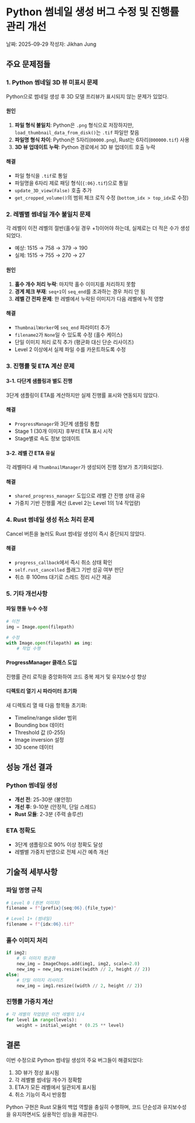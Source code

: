 # Python 썸네일 생성 버그 수정 및 진행률 관리 개선

날짜: 2025-09-29
작성자: Jikhan Jung

## 주요 문제점들

### 1. Python 썸네일 3D 뷰 미표시 문제
Python으로 썸네일 생성 후 3D 모델 프리뷰가 표시되지 않는 문제가 있었다.

#### 원인
1. **파일 형식 불일치**: Python은 `.png` 형식으로 저장하지만, `load_thumbnail_data_from_disk()`는 `.tif` 파일만 찾음
2. **파일명 형식 차이**: Python은 5자리(`00000.png`), Rust는 6자리(`000000.tif`) 사용
3. **3D 뷰 업데이트 누락**: Python 경로에서 3D 뷰 업데이트 호출 누락

#### 해결
- 파일 형식을 `.tif`로 통일
- 파일명을 6자리 제로 패딩 형식(`{:06}.tif`)으로 통일
- `update_3D_view(False)` 호출 추가
- `get_cropped_volume()`의 범위 체크 로직 수정 (`bottom_idx > top_idx`로 수정)

### 2. 레벨별 썸네일 개수 불일치 문제
각 레벨이 이전 레벨의 절반(홀수일 경우 +1)이어야 하는데, 실제로는 더 적은 수가 생성되었다.
- 예상: 1515 → 758 → 379 → 190
- 실제: 1515 → 755 → 270 → 27

#### 원인
1. **홀수 개수 처리 누락**: 마지막 홀수 이미지를 처리하지 못함
2. **경계 체크 부재**: `seq+1`이 `seq_end`를 초과하는 경우 처리 안 됨
3. **레벨 간 전파 문제**: 한 레벨에서 누락된 이미지가 다음 레벨에 누적 영향

#### 해결
- `ThumbnailWorker`에 `seq_end` 파라미터 추가
- `filename2`가 `None`일 수 있도록 수정 (홀수 케이스)
- 단일 이미지 처리 로직 추가 (평균화 대신 단순 리사이즈)
- Level 2 이상에서 실제 파일 수를 카운트하도록 수정

### 3. 진행률 및 ETA 계산 문제

#### 3-1. 다단계 샘플링과 별도 진행
3단계 샘플링이 ETA를 계산하지만 실제 진행률 표시와 연동되지 않았다.

#### 해결
- `ProgressManager`와 3단계 샘플링 통합
- Stage 1 (30개 이미지) 후부터 ETA 표시 시작
- Stage별로 속도 정보 업데이트

#### 3-2. 레벨 간 ETA 유실
각 레벨마다 새 `ThumbnailManager`가 생성되어 진행 정보가 초기화되었다.

#### 해결
- `shared_progress_manager` 도입으로 레벨 간 진행 상태 공유
- 가중치 기반 진행률 계산 (Level 2는 Level 1의 1/4 작업량)

### 4. Rust 썸네일 생성 취소 처리 문제
Cancel 버튼을 눌러도 Rust 썸네일 생성이 즉시 중단되지 않았다.

#### 해결
- `progress_callback`에서 즉시 취소 상태 확인
- `self.rust_cancelled` 플래그 기반 성공 여부 판단
- 취소 후 100ms 대기로 스레드 정리 시간 제공

### 5. 기타 개선사항

#### 파일 핸들 누수 수정
```python
# 이전
img = Image.open(filepath)

# 수정
with Image.open(filepath) as img:
    # 작업 수행
```

#### ProgressManager 클래스 도입
진행률 관리 로직을 중앙화하여 코드 중복 제거 및 유지보수성 향상

#### 디렉토리 열기 시 파라미터 초기화
새 디렉토리 열 때 다음 항목들 초기화:
- Timeline/range slider 범위
- Bounding box 데이터
- Threshold 값 (0-255)
- Image inversion 설정
- 3D scene 데이터

## 성능 개선 결과

### Python 썸네일 생성
- **개선 전**: 25-30분 (불안정)
- **개선 후**: 9-10분 (안정적, 단일 스레드)
- **Rust 모듈**: 2-3분 (주력 솔루션)

### ETA 정확도
- 3단계 샘플링으로 90% 이상 정확도 달성
- 레벨별 가중치 반영으로 전체 시간 예측 개선

## 기술적 세부사항

### 파일 명명 규칙
```python
# Level 0 (원본 이미지)
filename = f"{prefix}{seq:06}.{file_type}"

# Level 1+ (썸네일)
filename = f"{idx:06}.tif"
```

### 홀수 이미지 처리
```python
if img2:
    # 두 이미지 평균화
    new_img = ImageChops.add(img1, img2, scale=2.0)
    new_img = new_img.resize((width // 2, height // 2))
else:
    # 단일 이미지 리사이즈
    new_img = img1.resize((width // 2, height // 2))
```

### 진행률 가중치 계산
```python
# 각 레벨의 작업량은 이전 레벨의 1/4
for level in range(levels):
    weight = initial_weight * (0.25 ** level)
```

## 결론

이번 수정으로 Python 썸네일 생성의 주요 버그들이 해결되었다:
1. 3D 뷰가 정상 표시됨
2. 각 레벨별 썸네일 개수가 정확함
3. ETA가 모든 레벨에서 일관되게 표시됨
4. 취소 기능이 즉시 반응함

Python 구현은 Rust 모듈의 백업 역할을 충실히 수행하며, 코드 단순성과 유지보수성을 유지하면서도 실용적인 성능을 제공한다.
